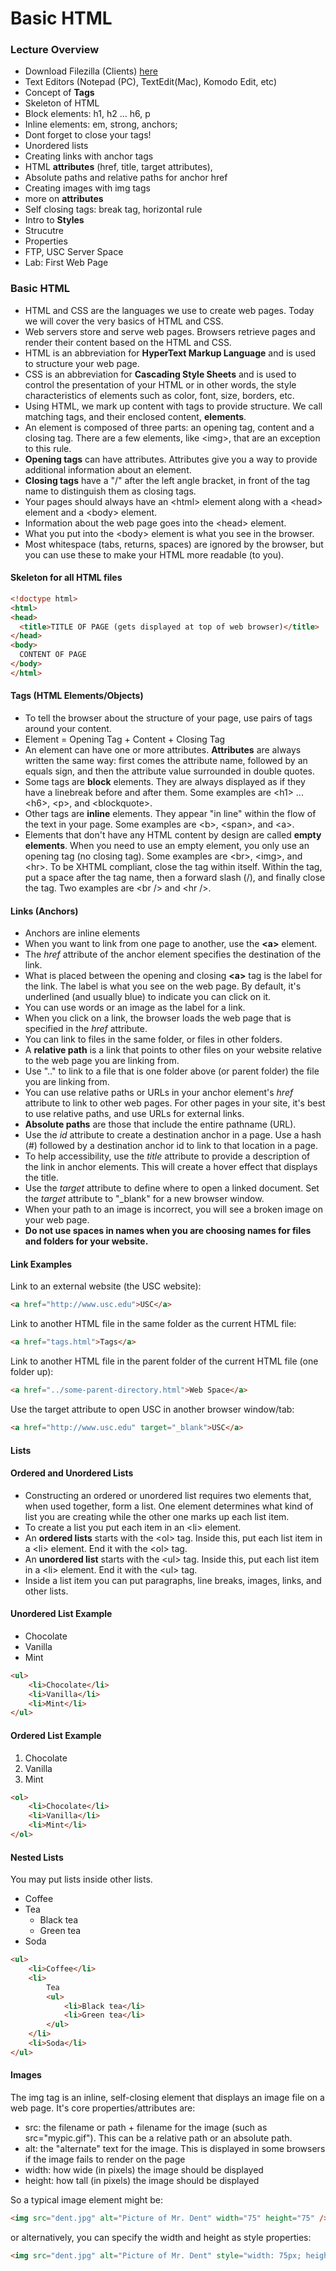 Basic HTML
==========

### Lecture Overview

*   Download Filezilla (Clients) [here](https://filezilla-project.org/) 
*   Text Editors (Notepad (PC), TextEdit(Mac), Komodo Edit, etc)
*   Concept of **Tags**
  *   Skeleton of HTML
  *   Block elements: h1, h2 ... h6, p
  *   Inline elements: em, strong, anchors;
  *   Dont forget to close your tags!
*   Unordered lists
*   Creating links with anchor tags
  *   HTML **attributes** (href, title, target attributes), 
  *   Absolute paths and relative paths for anchor href
*   Creating images with img tags
  *   more on **attributes**
*   Self closing tags: break tag, horizontal rule
*   Intro to **Styles**
  *   Strucutre
  *   Properties
*   FTP, USC Server Space
*   Lab: First Web Page

### Basic HTML

*   HTML and CSS are the languages we use to create web pages. Today we will cover the very basics of HTML and CSS.
*   Web servers store and serve web pages.  Browsers retrieve pages and render
      their content based on the HTML and CSS.
*   HTML is an abbreviation for **HyperText Markup Language** and is used to
      structure your web page.
*   CSS is an abbreviation for **Cascading Style Sheets** and is used to control
      the presentation of your HTML or in other words, the style characteristics of elements such as color, font, size, borders, etc.
*   Using HTML, we mark up content with tags to provide structure.  We call
      matching tags, and their enclosed content, **elements**.
*   An element is composed of three parts: an opening tag, content and a closing
      tag.  There are a few elements, like &lt;img&gt;, that are an exception to this rule.
*   **Opening tags** can have attributes. Attributes give you a way to provide
      additional information about an element.
*   **Closing tags** have a "/" after the left angle bracket, in front of the tag name
      to distinguish them as closing tags.
*   Your pages should always have an &lt;html&gt; element along with a &lt;head&gt;
      element and a &lt;body&gt; element.
*   Information about the web page goes into the &lt;head&gt; element.
*   What you put into the &lt;body&gt; element is what you see in the browser.
*   Most whitespace (tabs, returns, spaces) are ignored by the browser, but you
      can use these to make your HTML more readable (to you).

#### Skeleton for all HTML files

```html
<!doctype html>
<html>  
<head>  
  <title>TITLE OF PAGE (gets displayed at top of web browser)</title>  
</head>  
<body>  
  CONTENT OF PAGE
</body>  
</html>
```

#### Tags (HTML Elements/Objects)

* To tell the browser about the structure of your page, use pairs of tags around your content.
* Element = Opening Tag + Content + Closing Tag
* An element can have one or more attributes. **Attributes** are always written the same way: first comes the attribute name, followed by an equals sign, and then the attribute value surrounded in double quotes.
*   Some tags are **block** elements.  They are always displayed as if they have a linebreak before and after them.  Some examples are &lt;h1&gt; ... &lt;h6&gt;,
      &lt;p&gt;, and &lt;blockquote&gt;.
*   Other tags are **inline** elements.  They appear "in line" within
      the flow of the text in your page.  Some examples are &lt;b&gt;, &lt;span&gt;, and
      &lt;a&gt;.
*   Elements that don't have any HTML content by design are called **empty elements**.
      When you need to use an empty element, you only use an opening tag (no closing tag).
      Some examples are &lt;br&gt;, &lt;img&gt;, and &lt;hr&gt;.  To be XHTML compliant,
      close the tag within itself.  Within the tag, put a space after the tag name, then
      a forward slash (/), and finally close the tag.  Two examples are &lt;br /&gt; and
      &lt;hr /&gt;.

#### Links (Anchors)

*   Anchors are inline elements
*   When you want to link from one page to another, use the **&lt;a&gt;** element.
*   The _href_ attribute of the anchor element specifies the destination of the link.
*   What is placed between the opening and closing **&lt;a&gt;** tag is the label for the link.
      The label is what you see on the web page.  By default, it's underlined (and usually
      blue) to indicate you can click on it.
*   You can use words or an image as the label for a link.
*   When you click on a link, the browser loads the web page that is specified
      in the _href_ attribute.
*   You can link to files in the same folder, or files in other folders.
*   A **relative path** is a link that points to other files on your website relative
      to the web page you are linking from.
*   Use ".." to link to a file that is one folder above (or parent folder)
      the file you are linking from.
*   You can use relative paths or URLs in your anchor element's _href_ attribute to link to other web pages.  For other pages in your site,
      it's best to use relative paths, and use URLs for external links.
*   **Absolute paths** are those that include the entire pathname (URL).
*   Use the _id_ attribute to create a destination anchor in a page. Use a hash (#)
      followed by a destination anchor id to link to that location in a page.
*   To help accessibility, use the _title_ attribute to provide a description
      of the link in anchor elements. This will create a hover effect that displays the title.
*   Use the _target_ attribute to define where to open a linked document.
      Set the _target_ attribute to "_blank" for a new browser window.
*   When your path to an image is incorrect, you will see a broken image on your
      web page.
*   __Do not use spaces in names when you are choosing names for files and folders
      for your website.__

#### Link Examples

Link to an external website (the USC website):

```html
<a href="http://www.usc.edu">USC</a>
```

Link to another HTML file in the same folder as the current HTML file:

```html
<a href="tags.html">Tags</a>
```

Link to another HTML file in the parent folder of the current HTML file (one folder up):

```html
<a href="../some-parent-directory.html">Web Space</a>
```

Use the target attribute to open USC in another browser window/tab:

```html
<a href="http://www.usc.edu" target="_blank">USC</a>
```

#### Lists

#### Ordered and Unordered Lists

*   Constructing an ordered or unordered list requires two elements that, when used together,
      form a list. One element determines what kind of list you are creating while the
      other one marks up each list item.
*   To create a list you put each item in an &lt;li&gt; element.
*   An **ordered lists** starts with the &lt;ol&gt; tag.
      Inside this, put each list item in a &lt;li&gt; element.  End it with the
      &lt;ol&gt; tag.
*   An **unordered list** starts with the &lt;ul&gt; tag.
      Inside this, put each list item in a &lt;li&gt; element.  End it with the
      &lt;ul&gt; tag.
*   Inside a list item you can put paragraphs, line breaks, images, links, and other lists.

#### Unordered List Example

*   Chocolate
*   Vanilla
*   Mint
  
```html
<ul>
	<li>Chocolate</li>
	<li>Vanilla</li>
	<li>Mint</li>
</ul>
```
  
#### Ordered List Example

1.   Chocolate
2.   Vanilla
3.   Mint
  
```html
<ol>
	<li>Chocolate</li>
	<li>Vanilla</li>
	<li>Mint</li>
</ol>
```

#### Nested Lists

You may put lists inside other lists.

* Coffee
* Tea
	* Black tea
  	* Green tea
* Soda


```html
<ul>
	<li>Coffee</li>
	<li>
		Tea
		<ul>
			<li>Black tea</li>
			<li>Green tea</li>
		</ul>
	</li>
	<li>Soda</li>
</ul>
```

#### Images

The img tag is an inline, self-closing element that displays an image file on a web page. It's core properties/attributes are:

* src: the filename or path + filename for the image (such as src="mypic.gif"). This can be a relative path or an absolute path.
* alt: the "alternate" text for the image. This is displayed in some browsers if the image fails to render on the page
* width: how wide (in pixels) the image should be displayed 
* height: how tall (in pixels) the image should be displayed 

So a typical image element might be:

```html
<img src="dent.jpg" alt="Picture of Mr. Dent" width="75" height="75" />
```

or alternatively, you can specify the width and height as style properties:

```html
<img src="dent.jpg" alt="Picture of Mr. Dent" style="width: 75px; height: 75px;" />
```
